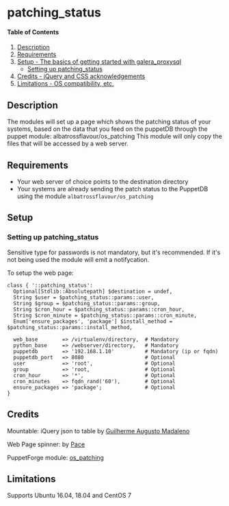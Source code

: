 # patching_status

#### Table of Contents

1. [Description](#description)
1. [Requirements](#requirements)
1. [Setup - The basics of getting started with galera_proxysql](#setup)
    * [Setting up patching_status](#setting-up-patching_status)
1. [Credits - jQuery and CSS acknowledgements](#credits)
1. [Limitations - OS compatibility, etc.](#limitations)

## Description

The modules will set up a page which shows the patching status of your systems, based on the data that you feed on the puppetDB through the puppet module: albatrossflavour/os_patching
This module will only copy the files that will be accessed by a web server.

## Requirements

* Your web server of choice points to the destination directory
* Your systems are already sending the patch status to the PuppetDB using the module `albatrossflavour/os_patching`

## Setup

### Setting up patching_status

Sensitive type for passwords is not mandatory, but it's recommended. If it's not being used the module will emit a notifycation.

To setup the web page:

```puppet
class { '::patching_status':
  Optional[Stdlib::Absolutepath] $destination = undef,
  String $user = $patching_status::params::user,
  String $group = $patching_status::params::group,
  String $cron_hour = $patching_status::params::cron_hour,
  String $cron_minute = $patching_status::params::cron_minute,
  Enum['ensure_packages', 'package'] $install_method = $patching_status::params::install_method,

  web_base        => /virtualenv/directory,  # Mandatory
  python_base     => /webserver/directory,   # Mandatory
  puppetdb        => '192.168.1.10'          # Mandatory (ip or fqdn)
  puppetdb_port   => 8080                    # Optional
  user            => 'root',                 # Optional
  group           => 'root,                  # Optional
  cron_hour       => '*',                    # Optional
  cron_minutes    => fqdn_rand('60'),        # Optional
  ensure_packages => 'package';              # Optional
}
```

## Credits

Mountable: iQuery json to table by [Guilherme Augusto Madaleno](https://github.com/guimadaleno/mountable)

Web Page spinner: by [Pace](https://github.hubspot.com/pace/docs/welcome/)

PuppetForge module: [os_patching](https://forge.puppet.com/albatrossflavour/os_patching)

## Limitations

Supports Ubuntu 16.04, 18.04 and CentOS 7
